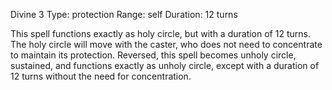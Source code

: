 Divine 3
Type: protection
Range: self
Duration: 12 turns

This spell functions exactly as holy circle, but with a duration of 12 turns. The holy circle will move with the caster, who does not need to concentrate to maintain its protection. Reversed, this spell becomes unholy circle, sustained, and functions exactly as unholy circle, except with a duration of 12 turns without the need for concentration.